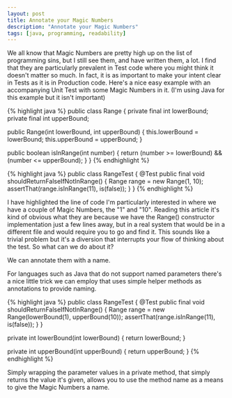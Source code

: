 ```yaml
---
layout: post
title: Annotate your Magic Numbers
description: "Annotate your Magic Numbers"
tags: [java, programming, readability]
---
```


We all know that Magic Numbers are pretty high up on the list of programming sins, but I still see them, and have written them, a lot. I find that they are particularly prevalent in Test code where you might think it doesn't matter so much. In fact, it is as important to make your intent clear in Tests as it is in Production code. Here's a nice easy example with an accompanying Unit Test with some Magic Numbers in it. (I'm using Java for this example but it isn't important)

{% highlight java %}
public class Range {
  private final int lowerBound;
  private final int upperBound;
 
  public Range(int lowerBound, int upperBound) {
    this.lowerBound = lowerBound;
    this.upperBound = upperBound;
  }
 
  public boolean isInRange(int number) {
    return (number >= lowerBound) && (number <= upperBound);
  }
}
{% endhighlight %}

{% highlight java %}
public class RangeTest {
  @Test
  public final void shouldReturnFalseIfNotInRange() {
    Range range = new Range(1, 10);
    assertThat(range.isInRange(11), is(false));
  }
}
{% endhighlight %}

I have highlighted the line of code I'm particularly interested in where we have a couple of Magic Numbers, the "1" and "10". Reading this article it's kind of obvious what they are because we have the Range() constructor implementation just a few lines away, but in a real system that would be in a different file and would require you to go and find it. This sounds like a trivial problem but it's a diversion that interrupts your flow of thinking about the test. So what can we do about it?

We can annotate them with a name.

For languages such as Java that do not support named parameters there's a nice little trick we can employ that uses simple helper methods as annotations to provide naming.

{% highlight java %}
public class RangeTest {
  @Test
  public final void shouldReturnFalseIfNotInRange() {
    Range range = new Range(lowerBound(1), upperBound(10));
    assertThat(range.isInRange(11), is(false));
  }
}
 
private int lowerBound(int lowerBound) {
  return lowerBound;
}
 
private int upperBound(int upperBound) {
  return upperBound;
}
{% endhighlight %}

Simply wrapping the parameter values in a private method, that simply returns the value it's given, allows you to use the method name as a means to give the Magic Numbers a name.
